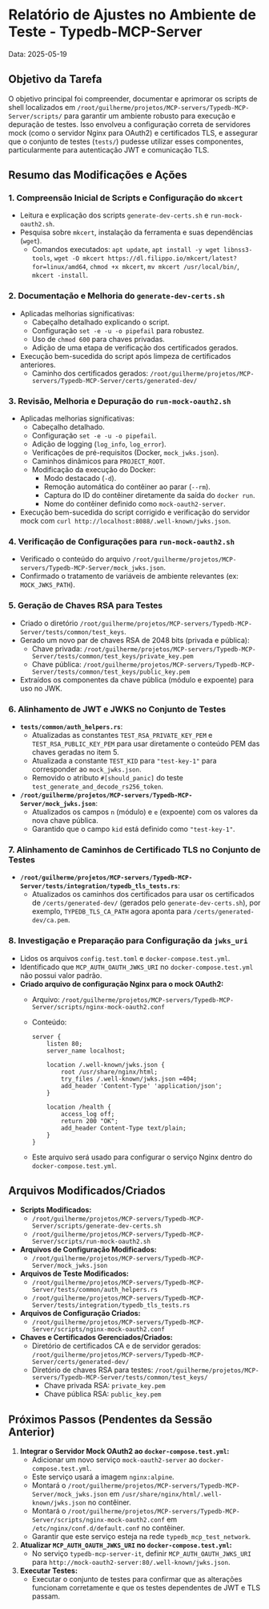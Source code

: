 # Relatório de Ajustes no Ambiente de Teste - Typedb-MCP-Server

Data: 2025-05-19

## Objetivo da Tarefa

O objetivo principal foi compreender, documentar e aprimorar os scripts de shell localizados em `/root/guilherme/projetos/MCP-servers/Typedb-MCP-Server/scripts/` para garantir um ambiente robusto para execução e depuração de testes. Isso envolveu a configuração correta de servidores mock (como o servidor Nginx para OAuth2) e certificados TLS, e assegurar que o conjunto de testes (`tests/`) pudesse utilizar esses componentes, particularmente para autenticação JWT e comunicação TLS.

## Resumo das Modificações e Ações

### 1. Compreensão Inicial de Scripts e Configuração do `mkcert`

* Leitura e explicação dos scripts `generate-dev-certs.sh` e `run-mock-oauth2.sh`.
* Pesquisa sobre `mkcert`, instalação da ferramenta e suas dependências (`wget`).
  * Comandos executados: `apt update`, `apt install -y wget libnss3-tools`, `wget -O mkcert https://dl.filippo.io/mkcert/latest?for=linux/amd64`, `chmod +x mkcert`, `mv mkcert /usr/local/bin/`, `mkcert -install`.

### 2. Documentação e Melhoria do `generate-dev-certs.sh`

* Aplicadas melhorias significativas:
  * Cabeçalho detalhado explicando o script.
  * Configuração `set -e -u -o pipefail` para robustez.
  * Uso de `chmod 600` para chaves privadas.
  * Adição de uma etapa de verificação dos certificados gerados.
* Execução bem-sucedida do script após limpeza de certificados anteriores.
  * Caminho dos certificados gerados: `/root/guilherme/projetos/MCP-servers/Typedb-MCP-Server/certs/generated-dev/`

### 3. Revisão, Melhoria e Depuração do `run-mock-oauth2.sh`

* Aplicadas melhorias significativas:
  * Cabeçalho detalhado.
  * Configuração `set -e -u -o pipefail`.
  * Adição de logging (`log_info`, `log_error`).
  * Verificações de pré-requisitos (Docker, `mock_jwks.json`).
  * Caminhos dinâmicos para `PROJECT_ROOT`.
  * Modificação da execução do Docker:
    * Modo destacado (`-d`).
    * Remoção automática do contêiner ao parar (`--rm`).
    * Captura do ID do contêiner diretamente da saída do `docker run`.
    * Nome do contêiner definido como `mock-oauth2-server`.
* Execução bem-sucedida do script corrigido e verificação do servidor mock com `curl http://localhost:8088/.well-known/jwks.json`.

### 4. Verificação de Configurações para `run-mock-oauth2.sh`

* Verificado o conteúdo do arquivo `/root/guilherme/projetos/MCP-servers/Typedb-MCP-Server/mock_jwks.json`.
* Confirmado o tratamento de variáveis de ambiente relevantes (ex: `MOCK_JWKS_PATH`).

### 5. Geração de Chaves RSA para Testes

* Criado o diretório `/root/guilherme/projetos/MCP-servers/Typedb-MCP-Server/tests/common/test_keys`.
* Gerado um novo par de chaves RSA de 2048 bits (privada e pública):
  * Chave privada: `/root/guilherme/projetos/MCP-servers/Typedb-MCP-Server/tests/common/test_keys/private_key.pem`
  * Chave pública: `/root/guilherme/projetos/MCP-servers/Typedb-MCP-Server/tests/common/test_keys/public_key.pem`
* Extraídos os componentes da chave pública (módulo e expoente) para uso no JWK.

### 6. Alinhamento de JWT e JWKS no Conjunto de Testes

* **`tests/common/auth_helpers.rs`**:
  * Atualizadas as constantes `TEST_RSA_PRIVATE_KEY_PEM` e `TEST_RSA_PUBLIC_KEY_PEM` para usar diretamente o conteúdo PEM das chaves geradas no item 5.
  * Atualizada a constante `TEST_KID` para `"test-key-1"` para corresponder ao `mock_jwks.json`.
  * Removido o atributo `#[should_panic]` do teste `test_generate_and_decode_rs256_token`.
* **`/root/guilherme/projetos/MCP-servers/Typedb-MCP-Server/mock_jwks.json`**:
  * Atualizados os campos `n` (módulo) e `e` (expoente) com os valores da nova chave pública.
  * Garantido que o campo `kid` está definido como `"test-key-1"`.

### 7. Alinhamento de Caminhos de Certificado TLS no Conjunto de Testes

* **`/root/guilherme/projetos/MCP-servers/Typedb-MCP-Server/tests/integration/typedb_tls_tests.rs`**:
  * Atualizados os caminhos dos certificados para usar os certificados de `/certs/generated-dev/` (gerados pelo `generate-dev-certs.sh`), por exemplo, `TYPEDB_TLS_CA_PATH` agora aponta para `/certs/generated-dev/ca.pem`.

### 8. Investigação e Preparação para Configuração da `jwks_uri`

* Lidos os arquivos `config.test.toml` e `docker-compose.test.yml`.
* Identificado que `MCP_AUTH_OAUTH_JWKS_URI` no `docker-compose.test.yml` não possui valor padrão.
* **Criado arquivo de configuração Nginx para o mock OAuth2:**
  * Arquivo: `/root/guilherme/projetos/MCP-servers/Typedb-MCP-Server/scripts/nginx-mock-oauth2.conf`
  * Conteúdo:

      ```nginx
      server {
          listen 80;
          server_name localhost;

          location /.well-known/jwks.json {
              root /usr/share/nginx/html;
              try_files /.well-known/jwks.json =404;
              add_header 'Content-Type' 'application/json';
          }

          location /health {
              access_log off;
              return 200 "OK";
              add_header Content-Type text/plain;
          }
      }
      ```

  * Este arquivo será usado para configurar o serviço Nginx dentro do `docker-compose.test.yml`.

## Arquivos Modificados/Criados

* **Scripts Modificados:**
  * `/root/guilherme/projetos/MCP-servers/Typedb-MCP-Server/scripts/generate-dev-certs.sh`
  * `/root/guilherme/projetos/MCP-servers/Typedb-MCP-Server/scripts/run-mock-oauth2.sh`
* **Arquivos de Configuração Modificados:**
  * `/root/guilherme/projetos/MCP-servers/Typedb-MCP-Server/mock_jwks.json`
* **Arquivos de Teste Modificados:**
  * `/root/guilherme/projetos/MCP-servers/Typedb-MCP-Server/tests/common/auth_helpers.rs`
  * `/root/guilherme/projetos/MCP-servers/Typedb-MCP-Server/tests/integration/typedb_tls_tests.rs`
* **Arquivos de Configuração Criados:**
  * `/root/guilherme/projetos/MCP-servers/Typedb-MCP-Server/scripts/nginx-mock-oauth2.conf`
* **Chaves e Certificados Gerenciados/Criados:**
  * Diretório de certificados CA e de servidor gerados: `/root/guilherme/projetos/MCP-servers/Typedb-MCP-Server/certs/generated-dev/`
  * Diretório de chaves RSA para testes: `/root/guilherme/projetos/MCP-servers/Typedb-MCP-Server/tests/common/test_keys/`
    * Chave privada RSA: `private_key.pem`
    * Chave pública RSA: `public_key.pem`

## Próximos Passos (Pendentes da Sessão Anterior)

1. **Integrar o Servidor Mock OAuth2 ao `docker-compose.test.yml`:**
    * Adicionar um novo serviço `mock-oauth2-server` ao `docker-compose.test.yml`.
    * Este serviço usará a imagem `nginx:alpine`.
    * Montará o `/root/guilherme/projetos/MCP-servers/Typedb-MCP-Server/mock_jwks.json` em `/usr/share/nginx/html/.well-known/jwks.json` no contêiner.
    * Montará o `/root/guilherme/projetos/MCP-servers/Typedb-MCP-Server/scripts/nginx-mock-oauth2.conf` em `/etc/nginx/conf.d/default.conf` no contêiner.
    * Garantir que este serviço esteja na rede `typedb_mcp_test_network`.
2. **Atualizar `MCP_AUTH_OAUTH_JWKS_URI` no `docker-compose.test.yml`:**
    * No serviço `typedb-mcp-server-it`, definir `MCP_AUTH_OAUTH_JWKS_URI` para `http://mock-oauth2-server:80/.well-known/jwks.json`.
3. **Executar Testes:**
    * Executar o conjunto de testes para confirmar que as alterações funcionam corretamente e que os testes dependentes de JWT e TLS passam.

